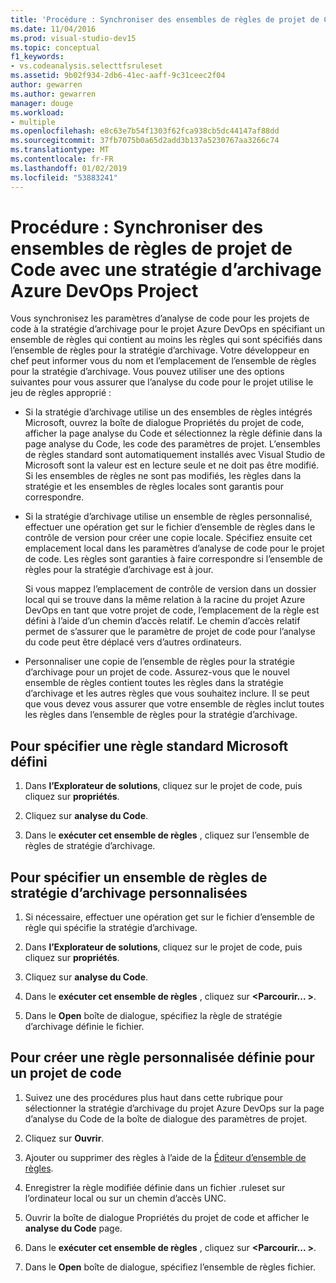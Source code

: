 ```yaml
---
title: 'Procédure : Synchroniser des ensembles de règles de projet de Code avec la stratégie d’archivage du projet d’équipe'
ms.date: 11/04/2016
ms.prod: visual-studio-dev15
ms.topic: conceptual
f1_keywords:
- vs.codeanalysis.selecttfsruleset
ms.assetid: 9b02f934-2db6-41ec-aaff-9c31ceec2f04
author: gewarren
ms.author: gewarren
manager: douge
ms.workload:
- multiple
ms.openlocfilehash: e8c63e7b54f1303f62fca938cb5dc44147af88dd
ms.sourcegitcommit: 37fb7075b0a65d2add3b137a5230767aa3266c74
ms.translationtype: MT
ms.contentlocale: fr-FR
ms.lasthandoff: 01/02/2019
ms.locfileid: "53883241"
---
```

# <a name="how-to-synchronize-code-project-rule-sets-with-an-azure-devops-project-check-in-policy"></a>Procédure : Synchroniser des ensembles de règles de projet de Code avec une stratégie d’archivage Azure DevOps Project

Vous synchronisez les paramètres d’analyse de code pour les projets de code à la stratégie d’archivage pour le projet Azure DevOps en spécifiant un ensemble de règles qui contient au moins les règles qui sont spécifiés dans l’ensemble de règles pour la stratégie d’archivage. Votre développeur en chef peut informer vous du nom et l’emplacement de l’ensemble de règles pour la stratégie d’archivage. Vous pouvez utiliser une des options suivantes pour vous assurer que l’analyse du code pour le projet utilise le jeu de règles approprié :

-   Si la stratégie d’archivage utilise un des ensembles de règles intégrés Microsoft, ouvrez la boîte de dialogue Propriétés du projet de code, afficher la page analyse du Code et sélectionnez la règle définie dans la page analyse du Code, les code des paramètres de projet. L’ensembles de règles standard sont automatiquement installés avec Visual Studio de Microsoft sont la valeur est en lecture seule et ne doit pas être modifié. Si les ensembles de règles ne sont pas modifiés, les règles dans la stratégie et les ensembles de règles locales sont garantis pour correspondre.

-   Si la stratégie d’archivage utilise un ensemble de règles personnalisé, effectuer une opération get sur le fichier d’ensemble de règles dans le contrôle de version pour créer une copie locale. Spécifiez ensuite cet emplacement local dans les paramètres d’analyse de code pour le projet de code. Les règles sont garanties à faire correspondre si l’ensemble de règles pour la stratégie d’archivage est à jour.

     Si vous mappez l’emplacement de contrôle de version dans un dossier local qui se trouve dans la même relation à la racine du projet Azure DevOps en tant que votre projet de code, l’emplacement de la règle est défini à l’aide d’un chemin d’accès relatif. Le chemin d’accès relatif permet de s’assurer que le paramètre de projet de code pour l’analyse du code peut être déplacé vers d’autres ordinateurs.

-   Personnaliser une copie de l’ensemble de règles pour la stratégie d’archivage pour un projet de code. Assurez-vous que le nouvel ensemble de règles contient toutes les règles dans la stratégie d’archivage et les autres règles que vous souhaitez inclure. Il se peut que vous devez vous assurer que votre ensemble de règles inclut toutes les règles dans l’ensemble de règles pour la stratégie d’archivage.

## <a name="to-specify-a-microsoft-standard-rule-set"></a>Pour spécifier une règle standard Microsoft défini

1.  Dans **l’Explorateur de solutions**, cliquez sur le projet de code, puis cliquez sur **propriétés**.

2.  Cliquez sur **analyse du Code**.

3.  Dans le **exécuter cet ensemble de règles** , cliquez sur l’ensemble de règles de stratégie d’archivage.

## <a name="to-specify-a-custom-check-in-policy-rule-set"></a>Pour spécifier un ensemble de règles de stratégie d’archivage personnalisées

1.  Si nécessaire, effectuer une opération get sur le fichier d’ensemble de règle qui spécifie la stratégie d’archivage.

2.  Dans **l’Explorateur de solutions**, cliquez sur le projet de code, puis cliquez sur **propriétés**.

3.  Cliquez sur **analyse du Code**.

4.  Dans le **exécuter cet ensemble de règles** , cliquez sur  **\<Parcourir... >**.

5.  Dans le **Open** boîte de dialogue, spécifiez la règle de stratégie d’archivage définie le fichier.

## <a name="to-create-a-custom-rule-set-for-a-code-project"></a>Pour créer une règle personnalisée définie pour un projet de code

1.  Suivez une des procédures plus haut dans cette rubrique pour sélectionner la stratégie d’archivage du projet Azure DevOps sur la page d’analyse du Code de la boîte de dialogue des paramètres de projet.

2.  Cliquez sur **Ouvrir**.

3.  Ajouter ou supprimer des règles à l’aide de la [Éditeur d’ensemble de règles](../code-quality/working-in-the-code-analysis-rule-set-editor.md).

4.  Enregistrer la règle modifiée définie dans un fichier .ruleset sur l’ordinateur local ou sur un chemin d’accès UNC.

5.  Ouvrir la boîte de dialogue Propriétés du projet de code et afficher le **analyse du Code** page.

6.  Dans le **exécuter cet ensemble de règles** , cliquez sur  **\<Parcourir... >**.

7.  Dans le **Open** boîte de dialogue, spécifiez l’ensemble de règles fichier.